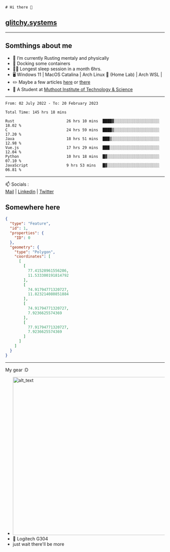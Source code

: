 ```
# Hi there 👋
```
## [glitchy.systems](https://glitchy.systems)
---

## Somthings about me



- 🌱 I’m currently Rusting mentaly and physically
- 🐋 Docking some containers
- 😶‍🌫️ Longest sleep session in a month 6hrs.
- 🖥️ Windows 11 | MacOS Catalina | Arch Linux 🦩 (Home Lab) | Arch WSL |
- ✏️ Maybe a few articles [here](https://medium.com/@advaithnarayanan8) or [there](https://medium.com/@advaithnarayanan8)
- 📑 A Student at [Muthoot Institute of Technology & Science](https://mgmits.ac.in/)



---

<!--START_SECTION:waka-->

```text
From: 02 July 2022 - To: 20 February 2023

Total Time: 145 hrs 18 mins

Rust                       26 hrs 10 mins  ████▓░░░░░░░░░░░░░░░░░░░░   18.02 %
C                          24 hrs 59 mins  ████▒░░░░░░░░░░░░░░░░░░░░   17.20 %
Java                       18 hrs 51 mins  ███▒░░░░░░░░░░░░░░░░░░░░░   12.98 %
Vue.js                     17 hrs 29 mins  ███░░░░░░░░░░░░░░░░░░░░░░   12.04 %
Python                     10 hrs 18 mins  █▓░░░░░░░░░░░░░░░░░░░░░░░   07.10 %
JavaScript                 9 hrs 53 mins   █▓░░░░░░░░░░░░░░░░░░░░░░░   06.81 %
```

<!--END_SECTION:waka-->

---

📫 Socials :<br>
[Mail](mailto:advaithnarayanan8@gmail.com) | [Linkedin](https://www.linkedin.com/in/advaith-narayanan-a72152214/) | [Twitter](https://twitter.com/advaithnarayan)

## Somewhere here

```geojson
{
  "type": "Feature",
  "id": 1,
  "properties": {
    "ID": 0
  },
  "geometry": {
    "type": "Polygon",
    "coordinates": [
      [
        [
          77.41528961556286,
          11.533300191814792
        ],
        [
          74.91794771320727,
          11.823214080851884
        ],
        [
          74.91794771320727,
          7.9236625574369
        ],
        [
          77.91794771320727,
          7.9236625574369
        ]
      ]
    ]
  }
}
```


--- 
My gear :D

- [<img alt="alt_text" width="500px" src="https://valid.x86.fr/cache/banner/xv24bv-6.png" />](https://valid.x86.fr/xv24bv)
- 🐁 Logitech G304
- just wait there'll be more

